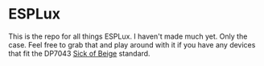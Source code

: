 # ESPLux

This is the repo for all things ESPLux. I haven't made much yet. Only the case. Feel free to grab that and play around with it if you have any devices that fit the DP7043 [Sick of Beige](http://dangerousprototypes.com/docs/Sick_of_Beige_standard_PCB_sizes_v1.0) standard.
